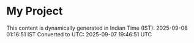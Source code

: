 # My Project

This content is dynamically generated in Indian Time (IST): 2025-09-08 01:16:51 IST
Converted to UTC: 2025-09-07 19:46:51 UTC
